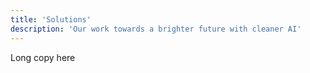 ```yaml
---
title: 'Solutions'
description: 'Our work towards a brighter future with cleaner AI'
---
```


Long copy here
